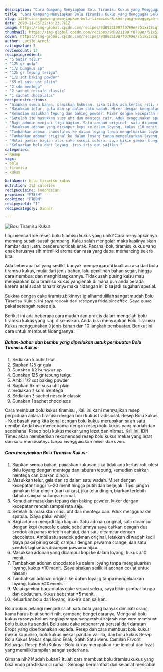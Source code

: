 ```yaml
---
description: "Cara Gampang Menyiapkan Bolu Tiramisu Kukus yang Menggugah Selera"
title: "Cara Gampang Menyiapkan Bolu Tiramisu Kukus yang Menggugah Selera"
slug: 1326-cara-gampang-menyiapkan-bolu-tiramisu-kukus-yang-menggugah-selera
date: 2020-11-05T22:48:23.781Z
image: https://img-global.cpcdn.com/recipes/9d89211907f0709e/751x532cq70/bolu-tiramisu-kukus-foto-resep-utama.jpg
thumbnail: https://img-global.cpcdn.com/recipes/9d89211907f0709e/751x532cq70/bolu-tiramisu-kukus-foto-resep-utama.jpg
cover: https://img-global.cpcdn.com/recipes/9d89211907f0709e/751x532cq70/bolu-tiramisu-kukus-foto-resep-utama.jpg
author: Lucile Arnold
ratingvalue: 3
reviewcount: 13
recipeingredient:
- "5 butir telur"
- "125 gr gula"
- "1/2 bungkus sp"
- "125 gr tepung terigu"
- "1/2 sdt baking powder"
- "65 ml susu uht plain"
- "2 sdm mentega"
- "2 sachet nescafe classic"
- "1 sachet chocolatos"
recipeinstructions:
- "Siapkan semua bahan, panaskan kukusan, jika tidak ada kertas roti, olesi dulu loyang dengan mentega dan taburan tepung, kemudian cairkan mentega dan biarkan dingin."
- "Masukkan telur, gula dan sp dalam satu wadah. Mixer dengan kecepatan tinggi 15-20 menit hingga putih dan berjejak. Tips: jangan gunakan telur dingin (dari kulkas), jika telur dingin, biarkan terlebih dahulu sampai suhunya normal."
- "Kemudian masukkan tepung dan baking powder. Mixer dengan kecepatan rendah sampai rata saja."
- "Setelah itu masukkan susu uht dan mentega cair. Aduk menggunakan spatula. (Saya pakai whisk)"
- "Bagi adonan menjadi tiga bagian. Satu adonan original, satu dicampur dengan kopi (nescafe classic sebelumnya saya cairkan dengan dua sendok air panas terlebih dahulu), dan satu dicampur dengan chocolatos. Ambil satu sendok adonan original, letakkan di wadah kecil (saya pakai piring kecil) campur dengan pewarna orange, dan satu sendok lagi untuk dicampur pewarna hijau."
- "Masukkan adonan yang dicampur kopi ke dalam loyang, kukus ±10 menit."
- "Tambahkan adonan chocolatos ke dalam loyang tanpa mengeluarkan loyang, kukus ±10 menit. (Saya sisakan sedikiiit adonan coklat untuk hiasan)"
- "Tambahkan adonan original ke dalam loyang tanpa mengeluarkan loyang, kukus ±20 menit."
- "Mulai gambar bagian atas cake sesuai selera, saya bikin gambar bunga dan dedaunan. Kukus sebentar ±5 menit."
- "Keluarkan bolu dari loyang, iris-iris dan sajikan."
categories:
- Resep
tags:
- bolu
- tiramisu
- kukus

katakunci: bolu tiramisu kukus 
nutrition: 293 calories
recipecuisine: Indonesian
preptime: "PT34M"
cooktime: "PT60M"
recipeyield: "1"
recipecategory: Dinner

---
```



![Bolu Tiramisu Kukus](https://img-global.cpcdn.com/recipes/9d89211907f0709e/751x532cq70/bolu-tiramisu-kukus-foto-resep-utama.jpg)

Lagi mencari ide resep bolu tiramisu kukus yang unik? Cara menyiapkannya memang susah-susah gampang. Kalau salah mengolah maka hasilnya akan hambar dan justru cenderung tidak enak. Padahal bolu tiramisu kukus yang enak harusnya sih memiliki aroma dan rasa yang dapat memancing selera kita.

Ada beberapa hal yang sedikit banyak mempengaruhi kualitas rasa dari bolu tiramisu kukus, mulai dari jenis bahan, lalu pemilihan bahan segar, hingga cara membuat dan menghidangkannya. Tidak usah pusing kalau mau menyiapkan bolu tiramisu kukus yang enak di mana pun anda berada, karena asal sudah tahu triknya maka hidangan ini bisa jadi suguhan spesial.

Sukkaa dengan cake tiramisu.bikinnya jg alhamdulillah sangat mudah Bolu Tiramisu Kukus. Ini saya recook dari resepnya fridajoincoffee. Saya cuma pakai setengah resep aja.


Berikut ini ada beberapa cara mudah dan praktis dalam mengolah bolu tiramisu kukus yang siap dikreasikan. Anda bisa menyiapkan Bolu Tiramisu Kukus menggunakan 9 jenis bahan dan 10 langkah pembuatan. Berikut ini cara untuk membuat hidangannya.

<!--inarticleads1-->

##### Bahan-bahan dan bumbu yang diperlukan untuk pembuatan Bolu Tiramisu Kukus:

1. Sediakan 5 butir telur
1. Siapkan 125 gr gula
1. Gunakan 1/2 bungkus sp
1. Gunakan 125 gr tepung terigu
1. Ambil 1/2 sdt baking powder
1. Siapkan 65 ml susu uht plain
1. Sediakan 2 sdm mentega
1. Sediakan 2 sachet nescafe classic
1. Gunakan 1 sachet chocolatos


Cara membuat bolu kukus tiramisu , Kali ini kami memyajikan resep perpaduan antara tiramisu dengan bolu kukus tradisional. Resep Bolu Kukus - Kue basah yang kita kenal dengan bolu kukus merupakan salah satu cemilan Anda bisa mencobanya dengan resep bolu kukus yang mudah dan sederhana. Resep bolu kukus mekar yang lezat dan nikmat. Kali ini, IDN Times akan memberikan rekomendasi resep bolu kukus mekar yang lezat dan cara membuatnya tanpa menggunakan mixer dan oven. 

<!--inarticleads2-->

##### Cara menyiapkan Bolu Tiramisu Kukus:

1. Siapkan semua bahan, panaskan kukusan, jika tidak ada kertas roti, olesi dulu loyang dengan mentega dan taburan tepung, kemudian cairkan mentega dan biarkan dingin.
1. Masukkan telur, gula dan sp dalam satu wadah. Mixer dengan kecepatan tinggi 15-20 menit hingga putih dan berjejak. Tips: jangan gunakan telur dingin (dari kulkas), jika telur dingin, biarkan terlebih dahulu sampai suhunya normal.
1. Kemudian masukkan tepung dan baking powder. Mixer dengan kecepatan rendah sampai rata saja.
1. Setelah itu masukkan susu uht dan mentega cair. Aduk menggunakan spatula. (Saya pakai whisk)
1. Bagi adonan menjadi tiga bagian. Satu adonan original, satu dicampur dengan kopi (nescafe classic sebelumnya saya cairkan dengan dua sendok air panas terlebih dahulu), dan satu dicampur dengan chocolatos. Ambil satu sendok adonan original, letakkan di wadah kecil (saya pakai piring kecil) campur dengan pewarna orange, dan satu sendok lagi untuk dicampur pewarna hijau.
1. Masukkan adonan yang dicampur kopi ke dalam loyang, kukus ±10 menit.
1. Tambahkan adonan chocolatos ke dalam loyang tanpa mengeluarkan loyang, kukus ±10 menit. (Saya sisakan sedikiiit adonan coklat untuk hiasan)
1. Tambahkan adonan original ke dalam loyang tanpa mengeluarkan loyang, kukus ±20 menit.
1. Mulai gambar bagian atas cake sesuai selera, saya bikin gambar bunga dan dedaunan. Kukus sebentar ±5 menit.
1. Keluarkan bolu dari loyang, iris-iris dan sajikan.


Bolu kukus pelangi menjadi salah satu bolu yang banyak diminati orang, kamu harus buat sendiri nih, gampang benget caranya. Mengenal bolu kukus rasanya belum lengkap tanpa mengetahui sejarah dan cara membuat bolu kukus itu sendiri. Bolu atau cake sebenarnya berasal dari daratan Eropa yang diperkenalkan kepada. Resep dan cara membuat bolu kukus mekar kapucino, bolu kukus mekar pandan vanilla, dan bolu kukus Resep Bolu Kukus Mekar Kapucino Enak, Salah Satu Menu Camilan Favorit Keluarga. Resep Bolu Kukus - Bolu kukus merupakan kue lembut dan lezat yang memiliki tampilan sangat sederhana. 

Gimana nih? Mudah bukan? Itulah cara membuat bolu tiramisu kukus yang bisa Anda praktikkan di rumah. Semoga bermanfaat dan selamat mencoba!
